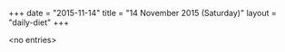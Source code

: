 +++
date = "2015-11-14"
title = "14 November 2015 (Saturday)"
layout = "daily-diet"
+++

<p>&lt;no entries&gt;</p>